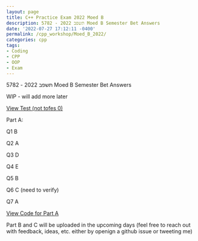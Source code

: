 ```yaml
---
layout: page
title: C++ Practice Exam 2022 Moed B
description: 5782 - תשפב 2022 Moed B Semester Bet Answers
date: '2022-07-27 17:12:11 -0400'
permalink: /cpp_workshop/Moed_B_2022/
categories: cpp
tags:
- Coding
- CPP
- OOP
- Exam
---
```


5782 - תשפב 2022 Moed B Semester Bet Answers

WIP - will add more later


[View Test (not tofes 0)](cpp_workshop/Moed_B_2022/moed_b_2022.pdf)

Part A: 

Q1 B

Q2 A

Q3 D

Q4 E

Q5 B 

Q6 C (need to verify)

Q7 A 

[View Code for Part A](https://github.dev/avipars/CS-Resources/blob/main/cpp_workshop/Moed_B_2022/A)

Part B and C will be uploaded in the upcoming days (feel free to reach out with feedback, ideas, etc. either by openign a github issue or tweeting me)
<!-- Part B: 

[View Code for Part B](https://github.dev/avipars/CS-Resources/blob/main/cpp_workshop/Moed_B_2022/B)


Part C:

[View Code for Part C](https://github.dev/avipars/CS-Resources/blob/main/cpp_workshop/Moed_B_2022/C) -->

<!-- תשובות לחלק מהם:
1 - ב
2 - א
4 - ה
5 -ב
6-ג
7-ה
9- ידפיס:
exception in day
---we finish
יעוף

הערך של months[0]->days לא יהיה מאותחל -->